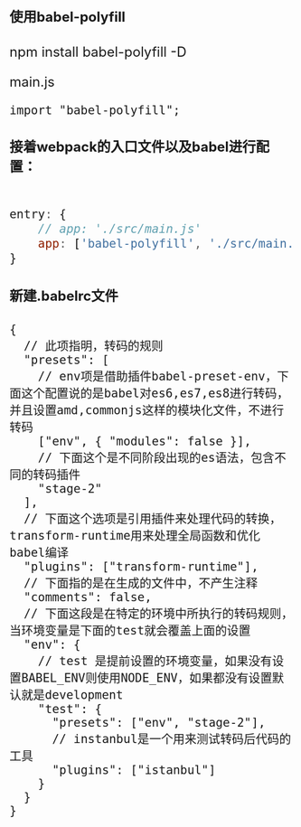 <font size=5>

#### 使用babel-polyfill
npm install babel-polyfill -D



main.js
```
import "babel-polyfill";
```

#### 接着webpack的入口文件以及babel进行配置：
```javascript

entry: {
    // app: './src/main.js'
    app: ['babel-polyfill', './src/main.js']
}
```

#### 新建.babelrc文件

```
{
  // 此项指明，转码的规则
  "presets": [
    // env项是借助插件babel-preset-env，下面这个配置说的是babel对es6,es7,es8进行转码，并且设置amd,commonjs这样的模块化文件，不进行转码
    ["env", { "modules": false }],
    // 下面这个是不同阶段出现的es语法，包含不同的转码插件
    "stage-2"
  ],
  // 下面这个选项是引用插件来处理代码的转换，transform-runtime用来处理全局函数和优化babel编译
  "plugins": ["transform-runtime"],
  // 下面指的是在生成的文件中，不产生注释
  "comments": false,
  // 下面这段是在特定的环境中所执行的转码规则，当环境变量是下面的test就会覆盖上面的设置
  "env": {
    // test 是提前设置的环境变量，如果没有设置BABEL_ENV则使用NODE_ENV，如果都没有设置默认就是development
    "test": {
      "presets": ["env", "stage-2"],
      // instanbul是一个用来测试转码后代码的工具
      "plugins": ["istanbul"]
    }
  }
}

```

